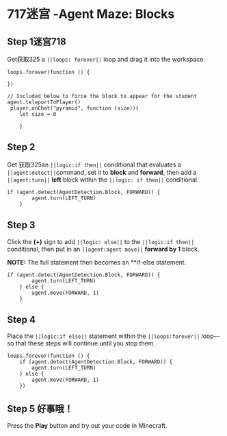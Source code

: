 # 717迷宫 -Agent Maze: Blocks

## Step 1迷宫718

Get获取325 a ``||loops: forever||`` loop and drag it into the workspace. 

```blocks
loops.forever(function () {
	
})

// Included below to force the block to appear for the student
agent.teleportToPlayer()
 player.onChat("pyramid", function (size)){ 
    let size = 0 
      
    } 

```

## Step 2
Get 获取325an ``||logic:if then||`` conditional that evaluates a ``||agent:detect||``command, set it to **block** and **forward**, then add a ``||agent:turn||`` **left** block within the ``||logic: if then||``  conditional.

```blocks
if (agent.detect(AgentDetection.Block, FORWARD)) {
        agent.turn(LEFT_TURN)
    }
```

## Step 3

Click the **(+)** sign to add ``||logic: else||`` to the ``||logic:if then||`` conditional, then put in an ``||agent:agent move||`` **forward by 1** block.

**NOTE:** The full statement then becomes an **if-else statement.

```blocks
if (agent.detect(AgentDetection.Block, FORWARD)) {
        agent.turn(LEFT_TURN)
    } else {
        agent.move(FORWARD, 1)
    }
```

## Step 4

Place the ``||logic:if else||`` statement within the ``||loops:forever||`` loop—so that these steps will continue until you stop them. 

```blocks
loops.forever(function () {
    if (agent.detect(AgentDetection.Block, FORWARD)) {
        agent.turn(LEFT_TURN)
    } else {
        agent.move(FORWARD, 1)
    })
```
## Step 5  好事哦！
Press the **Play** button and try out your code in Minecraft. 